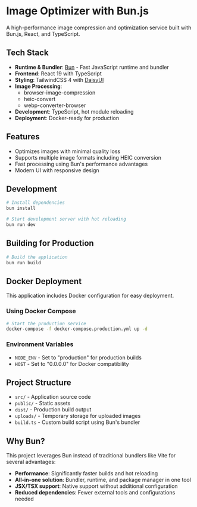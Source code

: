 # Image Optimizer with Bun.js

A high-performance image compression and optimization service built with Bun.js, React, and TypeScript.

## Tech Stack

- **Runtime & Bundler**: [Bun](https://bun.sh) - Fast JavaScript runtime and bundler
- **Frontend**: React 19 with TypeScript
- **Styling**: TailwindCSS 4 with [DaisyUI](https://daisyui.com/)
- **Image Processing**:
  - browser-image-compression
  - heic-convert
  - webp-converter-browser
- **Development**: TypeScript, hot module reloading
- **Deployment**: Docker-ready for production

## Features

- Optimizes images with minimal quality loss
- Supports multiple image formats including HEIC conversion
- Fast processing using Bun's performance advantages
- Modern UI with responsive design

## Development

```bash
# Install dependencies
bun install

# Start development server with hot reloading
bun run dev
```

## Building for Production

```bash
# Build the application
bun run build
```

## Docker Deployment

This application includes Docker configuration for easy deployment.

### Using Docker Compose

```bash
# Start the production service
docker-compose -f docker-compose.production.yml up -d
```

### Environment Variables

- `NODE_ENV` - Set to "production" for production builds
- `HOST` - Set to "0.0.0.0" for Docker compatibility

## Project Structure

- `src/` - Application source code
- `public/` - Static assets
- `dist/` - Production build output
- `uploads/` - Temporary storage for uploaded images
- `build.ts` - Custom build script using Bun's bundler

## Why Bun?

This project leverages Bun instead of traditional bundlers like Vite for several advantages:

- **Performance**: Significantly faster builds and hot reloading
- **All-in-one solution**: Bundler, runtime, and package manager in one tool
- **JSX/TSX support**: Native support without additional configuration
- **Reduced dependencies**: Fewer external tools and configurations needed
